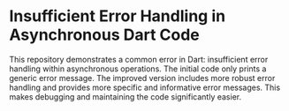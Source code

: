 # Insufficient Error Handling in Asynchronous Dart Code

This repository demonstrates a common error in Dart: insufficient error handling within asynchronous operations. The initial code only prints a generic error message. The improved version includes more robust error handling and provides more specific and informative error messages.  This makes debugging and maintaining the code significantly easier.